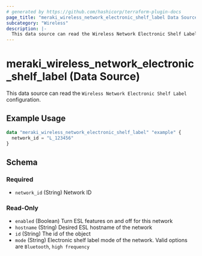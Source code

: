 ```yaml
---
# generated by https://github.com/hashicorp/terraform-plugin-docs
page_title: "meraki_wireless_network_electronic_shelf_label Data Source - terraform-provider-meraki"
subcategory: "Wireless"
description: |-
  This data source can read the Wireless Network Electronic Shelf Label configuration.
---
```


# meraki_wireless_network_electronic_shelf_label (Data Source)

This data source can read the `Wireless Network Electronic Shelf Label` configuration.

## Example Usage

```terraform
data "meraki_wireless_network_electronic_shelf_label" "example" {
  network_id = "L_123456"
}
```

<!-- schema generated by tfplugindocs -->
## Schema

### Required

- `network_id` (String) Network ID

### Read-Only

- `enabled` (Boolean) Turn ESL features on and off for this network
- `hostname` (String) Desired ESL hostname of the network
- `id` (String) The id of the object
- `mode` (String) Electronic shelf label mode of the network. Valid options are `Bluetooth`, `high frequency`
